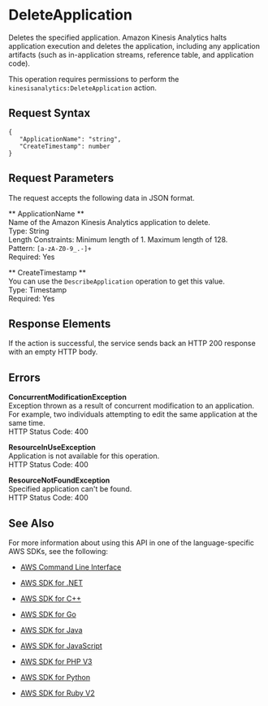 # DeleteApplication<a name="API_DeleteApplication"></a>

Deletes the specified application\. Amazon Kinesis Analytics halts application execution and deletes the application, including any application artifacts \(such as in\-application streams, reference table, and application code\)\.

This operation requires permissions to perform the `kinesisanalytics:DeleteApplication` action\.

## Request Syntax<a name="API_DeleteApplication_RequestSyntax"></a>

```
{
   "ApplicationName": "string",
   "CreateTimestamp": number
}
```

## Request Parameters<a name="API_DeleteApplication_RequestParameters"></a>

The request accepts the following data in JSON format\.

 ** ApplicationName **   
Name of the Amazon Kinesis Analytics application to delete\.  
Type: String  
Length Constraints: Minimum length of 1\. Maximum length of 128\.  
Pattern: `[a-zA-Z0-9_.-]+`   
Required: Yes

 ** CreateTimestamp **   
 You can use the `DescribeApplication` operation to get this value\.   
Type: Timestamp  
Required: Yes

## Response Elements<a name="API_DeleteApplication_ResponseElements"></a>

If the action is successful, the service sends back an HTTP 200 response with an empty HTTP body\.

## Errors<a name="API_DeleteApplication_Errors"></a>

 **ConcurrentModificationException**   
Exception thrown as a result of concurrent modification to an application\. For example, two individuals attempting to edit the same application at the same time\.  
HTTP Status Code: 400

 **ResourceInUseException**   
Application is not available for this operation\.  
HTTP Status Code: 400

 **ResourceNotFoundException**   
Specified application can't be found\.  
HTTP Status Code: 400

## See Also<a name="API_DeleteApplication_SeeAlso"></a>

For more information about using this API in one of the language\-specific AWS SDKs, see the following:

+  [AWS Command Line Interface](http://docs.aws.amazon.com/goto/aws-cli/kinesisanalytics-2015-08-14/DeleteApplication) 

+  [AWS SDK for \.NET](http://docs.aws.amazon.com/goto/DotNetSDKV3/kinesisanalytics-2015-08-14/DeleteApplication) 

+  [AWS SDK for C\+\+](http://docs.aws.amazon.com/goto/SdkForCpp/kinesisanalytics-2015-08-14/DeleteApplication) 

+  [AWS SDK for Go](http://docs.aws.amazon.com/goto/SdkForGoV1/kinesisanalytics-2015-08-14/DeleteApplication) 

+  [AWS SDK for Java](http://docs.aws.amazon.com/goto/SdkForJava/kinesisanalytics-2015-08-14/DeleteApplication) 

+  [AWS SDK for JavaScript](http://docs.aws.amazon.com/goto/AWSJavaScriptSDK/kinesisanalytics-2015-08-14/DeleteApplication) 

+  [AWS SDK for PHP V3](http://docs.aws.amazon.com/goto/SdkForPHPV3/kinesisanalytics-2015-08-14/DeleteApplication) 

+  [AWS SDK for Python](http://docs.aws.amazon.com/goto/boto3/kinesisanalytics-2015-08-14/DeleteApplication) 

+  [AWS SDK for Ruby V2](http://docs.aws.amazon.com/goto/SdkForRubyV2/kinesisanalytics-2015-08-14/DeleteApplication) 